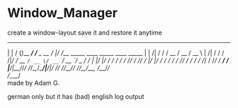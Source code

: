 # Window_Manager
create a window-layout save it and restore it anytime

 _       ___           __                 __  ___                                 
| |     / (_)___  ____/ /___ _      __   /  |/  /___ _____  ____ _____ ____  _____
| | /| / / / __ \/ __  / __ \ | /| / /  / /|_/ / __ `/ __ \/ __ `/ __ `/ _ \/ ___/
| |/ |/ / / / / / /_/ / /_/ / |/ |/ /  / /  / / /_/ / / / / /_/ / /_/ /  __/ /    
|__/|__/_/_/ /_/\__,_/\____/|__/|__/  /_/  /_/\__,_/_/ /_/\__,_/\__, /\___/_/     
                                                               /____/             
made by Adam G.

german only but it has (bad) english log output
